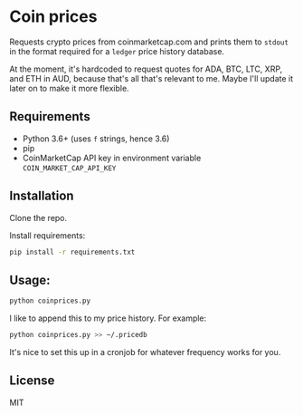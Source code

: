 # Coin prices
Requests crypto prices from coinmarketcap.com and prints them to `stdout` in the
format required for a `ledger` price history database.

At the moment, it's hardcoded to request quotes for ADA, BTC, LTC, XRP, and ETH
in AUD, because that's all that's relevant to me. Maybe I'll update it later on
to make it more flexible.

## Requirements
* Python 3.6+ (uses `f` strings, hence 3.6)
* pip
* CoinMarketCap API key in environment variable `COIN_MARKET_CAP_API_KEY`

## Installation
Clone the repo.

Install requirements:
```sh
pip install -r requirements.txt
```

## Usage:
```sh
python coinprices.py
```

I like to append this to my price history. For example:
```sh
python coinprices.py >> ~/.pricedb
```

It's nice to set this up in a cronjob for whatever frequency works for you.

## License
MIT
